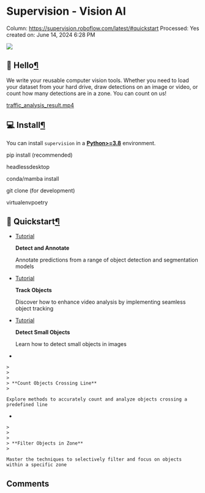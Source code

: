 # Supervision - Vision AI

Column: https://supervision.roboflow.com/latest/#quickstart
Processed: Yes
created on: June 14, 2024 6:28 PM

![](https://media.roboflow.com/open-source/supervision/rf-supervision-banner.png?updatedAt=1678995927529)

## 👋 Hello[¶](https://supervision.roboflow.com/latest/#hello)

We write your reusable computer vision tools. Whether you need to load your dataset from your hard drive, draw detections on an image or video, or count how many detections are in a zone. You can count on us!

[traffic_analysis_result.mp4](https://media.roboflow.com/traffic_analysis_result.mp4)

## 💻 Install[¶](https://supervision.roboflow.com/latest/#install)

You can install `supervision` in a [**Python>=3.8**](https://www.python.org/) environment.

pip install (recommended)

headlessdesktop

conda/mamba install

git clone (for development)

virtualenvpoetry

## 🚀 Quickstart[¶](https://supervision.roboflow.com/latest/#quickstart)

- [Tutorial](https://supervision.roboflow.com/latest/how_to/detect_and_annotate/)
    
    **Detect and Annotate**
    
    Annotate predictions from a range of object detection and segmentation models
    
- [Tutorial](https://supervision.roboflow.com/latest/how_to/track_objects/)
    
    **Track Objects**
    
    Discover how to enhance video analysis by implementing seamless object tracking
    
- [Tutorial](https://supervision.roboflow.com/latest/how_to/detect_small_objects/)
    
    **Detect Small Objects**
    
    Learn how to detect small objects in images
    
- 
    
    > 
    > 
    > 
    > **Count Objects Crossing Line**
    > 
    
    Explore methods to accurately count and analyze objects crossing a predefined line
    
- 
    
    > 
    > 
    > 
    > **Filter Objects in Zone**
    > 
    
    Master the techniques to selectively filter and focus on objects within a specific zone
    

[](https://avatars.githubusercontent.com/u/26109316?v=4&size=72)

## Comments